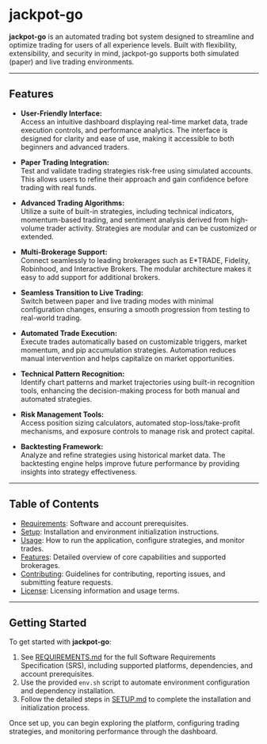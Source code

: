 # jackpot-go

**jackpot-go** is an automated trading bot system designed to streamline and optimize trading for users of all experience levels. Built with flexibility, extensibility, and security in mind, jackpot-go supports both simulated (paper) and live trading environments.

---

## Features

- **User-Friendly Interface:**  
    Access an intuitive dashboard displaying real-time market data, trade execution controls, and performance analytics. The interface is designed for clarity and ease of use, making it accessible to both beginners and advanced traders.

- **Paper Trading Integration:**  
    Test and validate trading strategies risk-free using simulated accounts. This allows users to refine their approach and gain confidence before trading with real funds.

- **Advanced Trading Algorithms:**  
    Utilize a suite of built-in strategies, including technical indicators, momentum-based trading, and sentiment analysis derived from high-volume trader activity. Strategies are modular and can be customized or extended.

- **Multi-Brokerage Support:**  
    Connect seamlessly to leading brokerages such as E*TRADE, Fidelity, Robinhood, and Interactive Brokers. The modular architecture makes it easy to add support for additional brokers.

- **Seamless Transition to Live Trading:**  
    Switch between paper and live trading modes with minimal configuration changes, ensuring a smooth progression from testing to real-world trading.

- **Automated Trade Execution:**  
    Execute trades automatically based on customizable triggers, market momentum, and pip accumulation strategies. Automation reduces manual intervention and helps capitalize on market opportunities.

- **Technical Pattern Recognition:**  
    Identify chart patterns and market trajectories using built-in recognition tools, enhancing the decision-making process for both manual and automated strategies.

- **Risk Management Tools:**  
    Access position sizing calculators, automated stop-loss/take-profit mechanisms, and exposure controls to manage risk and protect capital.

- **Backtesting Framework:**  
    Analyze and refine strategies using historical market data. The backtesting engine helps improve future performance by providing insights into strategy effectiveness.

---

## Table of Contents

- [Requirements](./REQUIREMENTS.md): Software and account prerequisites.
- [Setup](./SETUP.md): Installation and environment initialization instructions.
- [Usage](#usage): How to run the application, configure strategies, and monitor trades.
- [Features](#features): Detailed overview of core capabilities and supported brokerages.
- [Contributing](#contributing): Guidelines for contributing, reporting issues, and submitting feature requests.
- [License](#license): Licensing information and usage terms.

---

## Getting Started

To get started with **jackpot-go**:

1. See [REQUIREMENTS.md](./REQUIREMENTS.md) for the full Software Requirements Specification (SRS), including supported platforms, dependencies, and account prerequisites.
2. Use the provided `env.sh` script to automate environment configuration and dependency installation.
3. Follow the detailed steps in [SETUP.md](./SETUP.md) to complete the installation and initialization process.

Once set up, you can begin exploring the platform, configuring trading strategies, and monitoring performance through the dashboard.